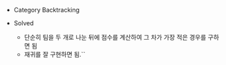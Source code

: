* Category
Backtracking

* Solved
  * 단순히 팀을 두 개로 나눈 뒤에 점수를 계산하여 그 차가 가장 적은 경우를 구하면 됨
  * 재귀를 잘 구현하면 됨.``
